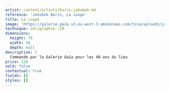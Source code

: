 ```yaml
---
artist: content/artists/boris-jakobek.md
reference: 'Jakobek Boris, La coupe'
title: La coupe
image: 'https://galerie-gaia.s3.eu-west-3.amazonaws.com/tina/uploads/jakobek-boris/la-coupe.jpg'
technique: sérigraphie /20
dimensions:
  height: 70
  width: 50
  depth: null
description: |
  Commande par la Galerie Gaïa pour les 40 ans du lieu
price: 120
sold: false
contextual: true
fields: []
styles: []
---
```


